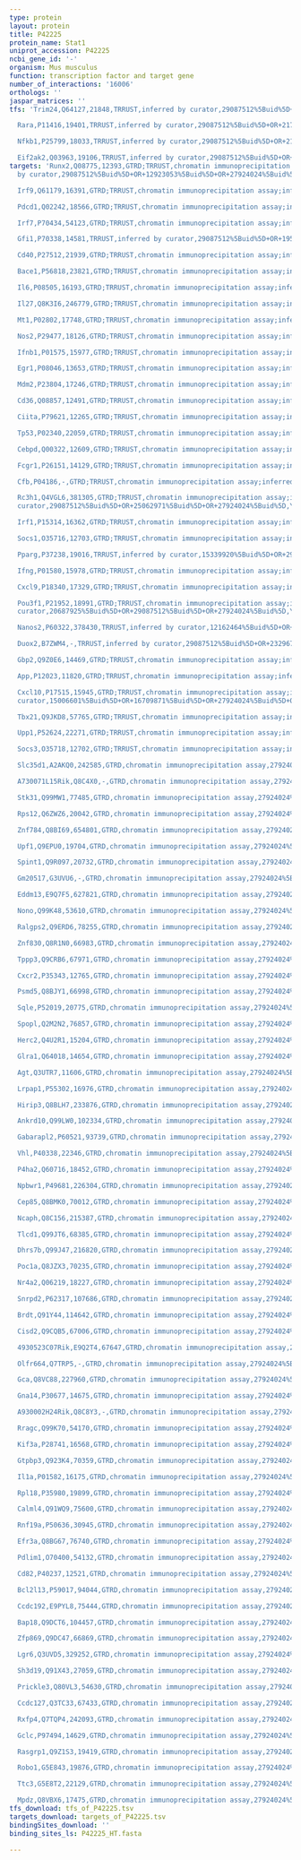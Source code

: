 ```yaml
---
type: protein
layout: protein
title: P42225
protein_name: Stat1
uniprot_accession: P42225
ncbi_gene_id: '-'
organism: Mus musculus
function: transcription factor and target gene
number_of_interactions: '16006'
orthologs: ''
jaspar_matrices: ''
tfs: 'Trim24,Q64127,21848,TRRUST,inferred by curator,29087512%5Buid%5D+OR+21768647%5Buid%5D,Yes

  Rara,P11416,19401,TRRUST,inferred by curator,29087512%5Buid%5D+OR+21768647%5Buid%5D,Yes

  Nfkb1,P25799,18033,TRRUST,inferred by curator,29087512%5Buid%5D+OR+21217011%5Buid%5D,Yes

  Eif2ak2,Q03963,19106,TRRUST,inferred by curator,29087512%5Buid%5D+OR+10231376%5Buid%5D,Yes'
targets: 'Runx2,Q08775,12393,GTRD;TRRUST,chromatin immunoprecipitation assay;inferred
  by curator,29087512%5Buid%5D+OR+12923053%5Buid%5D+OR+27924024%5Buid%5D,Yes

  Irf9,Q61179,16391,GTRD;TRRUST,chromatin immunoprecipitation assay;inferred by curator,8990168%5Buid%5D+OR+29087512%5Buid%5D+OR+27924024%5Buid%5D,Yes

  Pdcd1,Q02242,18566,GTRD;TRRUST,chromatin immunoprecipitation assay;inferred by curator,18771758%5Buid%5D+OR+29087512%5Buid%5D+OR+27924024%5Buid%5D,Yes

  Irf7,P70434,54123,GTRD;TRRUST,chromatin immunoprecipitation assay;inferred by curator,27924024%5Buid%5D+OR+29087512%5Buid%5D+OR+12768031%5Buid%5D,Yes

  Gfi1,P70338,14581,TRRUST,inferred by curator,29087512%5Buid%5D+OR+19505891%5Buid%5D,Yes

  Cd40,P27512,21939,GTRD;TRRUST,chromatin immunoprecipitation assay;inferred by curator,20006573%5Buid%5D+OR+29087512%5Buid%5D+OR+27924024%5Buid%5D,Yes

  Bace1,P56818,23821,GTRD;TRRUST,chromatin immunoprecipitation assay;inferred by curator,18341989%5Buid%5D+OR+29087512%5Buid%5D+OR+27924024%5Buid%5D,Yes

  Il6,P08505,16193,GTRD;TRRUST,chromatin immunoprecipitation assay;inferred by curator,27924024%5Buid%5D+OR+29087512%5Buid%5D+OR+19703987%5Buid%5D,Yes

  Il27,Q8K3I6,246779,GTRD;TRRUST,chromatin immunoprecipitation assay;inferred by curator,29087512%5Buid%5D+OR+18292493%5Buid%5D+OR+27924024%5Buid%5D,Yes

  Mt1,P02802,17748,GTRD;TRRUST,chromatin immunoprecipitation assay;inferred by curator,29087512%5Buid%5D+OR+27924024%5Buid%5D+OR+9854025%5Buid%5D,Yes

  Nos2,P29477,18126,GTRD;TRRUST,chromatin immunoprecipitation assay;inferred by curator,12162464%5Buid%5D+OR+11870615%5Buid%5D+OR+18274639%5Buid%5D+OR+17689680%5Buid%5D+OR+12417260%5Buid%5D+OR+27924024%5Buid%5D+OR+12667213%5Buid%5D+OR+29087512%5Buid%5D+OR+10586055%5Buid%5D+OR+18656624%5Buid%5D+OR+8995425%5Buid%5D,Yes

  Ifnb1,P01575,15977,GTRD;TRRUST,chromatin immunoprecipitation assay;inferred by curator,29087512%5Buid%5D+OR+18322222%5Buid%5D+OR+27924024%5Buid%5D,Yes

  Egr1,P08046,13653,GTRD;TRRUST,chromatin immunoprecipitation assay;inferred by curator,29087512%5Buid%5D+OR+16951379%5Buid%5D+OR+27924024%5Buid%5D,Yes

  Mdm2,P23804,17246,GTRD;TRRUST,chromatin immunoprecipitation assay;inferred by curator,14602726%5Buid%5D+OR+29087512%5Buid%5D+OR+27924024%5Buid%5D,Yes

  Cd36,Q08857,12491,GTRD;TRRUST,chromatin immunoprecipitation assay;inferred by curator,29087512%5Buid%5D+OR+27924024%5Buid%5D+OR+17533179%5Buid%5D,Yes

  Ciita,P79621,12265,GTRD;TRRUST,chromatin immunoprecipitation assay;inferred by curator,11464288%5Buid%5D+OR+29087512%5Buid%5D+OR+9491997%5Buid%5D+OR+27924024%5Buid%5D,Yes

  Tp53,P02340,22059,GTRD;TRRUST,chromatin immunoprecipitation assay;inferred by curator,14602726%5Buid%5D+OR+29087512%5Buid%5D+OR+27924024%5Buid%5D,Yes

  Cebpd,Q00322,12609,GTRD;TRRUST,chromatin immunoprecipitation assay;inferred by curator,15930175%5Buid%5D+OR+29087512%5Buid%5D+OR+27924024%5Buid%5D,Yes

  Fcgr1,P26151,14129,GTRD;TRRUST,chromatin immunoprecipitation assay;inferred by curator,14734612%5Buid%5D+OR+29087512%5Buid%5D+OR+12130529%5Buid%5D+OR+27924024%5Buid%5D,Yes

  Cfb,P04186,-,GTRD;TRRUST,chromatin immunoprecipitation assay;inferred by curator,11745388%5Buid%5D+OR+29087512%5Buid%5D+OR+27924024%5Buid%5D,Yes

  Rc3h1,Q4VGL6,381305,GTRD;TRRUST,chromatin immunoprecipitation assay;inferred by
  curator,29087512%5Buid%5D+OR+25062971%5Buid%5D+OR+27924024%5Buid%5D,Yes

  Irf1,P15314,16362,GTRD;TRRUST,chromatin immunoprecipitation assay;inferred by curator,11870615%5Buid%5D+OR+29087512%5Buid%5D+OR+27924024%5Buid%5D,Yes

  Socs1,O35716,12703,GTRD;TRRUST,chromatin immunoprecipitation assay;inferred by curator,29087512%5Buid%5D+OR+12438448%5Buid%5D+OR+27924024%5Buid%5D,Yes

  Pparg,P37238,19016,TRRUST,inferred by curator,15339920%5Buid%5D+OR+29087512%5Buid%5D,Yes

  Ifng,P01580,15978,GTRD;TRRUST,chromatin immunoprecipitation assay;inferred by curator,29087512%5Buid%5D+OR+12130529%5Buid%5D+OR+27924024%5Buid%5D,Yes

  Cxcl9,P18340,17329,GTRD;TRRUST,chromatin immunoprecipitation assay;inferred by curator,27924024%5Buid%5D+OR+29087512%5Buid%5D+OR+16709871%5Buid%5D,Yes

  Pou3f1,P21952,18991,GTRD;TRRUST,chromatin immunoprecipitation assay;inferred by
  curator,20687925%5Buid%5D+OR+29087512%5Buid%5D+OR+27924024%5Buid%5D,Yes

  Nanos2,P60322,378430,TRRUST,inferred by curator,12162464%5Buid%5D+OR+11870615%5Buid%5D+OR+18274639%5Buid%5D+OR+17689680%5Buid%5D+OR+12417260%5Buid%5D+OR+12667213%5Buid%5D+OR+29087512%5Buid%5D+OR+10586055%5Buid%5D+OR+18656624%5Buid%5D+OR+8995425%5Buid%5D,Yes

  Duox2,B7ZWM4,-,TRRUST,inferred by curator,29087512%5Buid%5D+OR+23296709%5Buid%5D,Yes

  Gbp2,Q9Z0E6,14469,GTRD;TRRUST,chromatin immunoprecipitation assay;inferred by curator,27924024%5Buid%5D+OR+29087512%5Buid%5D+OR+17293456%5Buid%5D,Yes

  App,P12023,11820,GTRD;TRRUST,chromatin immunoprecipitation assay;inferred by curator,9841227%5Buid%5D+OR+29087512%5Buid%5D+OR+27924024%5Buid%5D,Yes

  Cxcl10,P17515,15945,GTRD;TRRUST,chromatin immunoprecipitation assay;inferred by
  curator,15006601%5Buid%5D+OR+16709871%5Buid%5D+OR+27924024%5Buid%5D+OR+29087512%5Buid%5D+OR+22022583%5Buid%5D,Yes

  Tbx21,Q9JKD8,57765,GTRD;TRRUST,chromatin immunoprecipitation assay;inferred by curator,29087512%5Buid%5D+OR+11752460%5Buid%5D+OR+27924024%5Buid%5D+OR+22438254%5Buid%5D,Yes

  Upp1,P52624,22271,GTRD;TRRUST,chromatin immunoprecipitation assay;inferred by curator,29087512%5Buid%5D+OR+20544543%5Buid%5D+OR+27924024%5Buid%5D,Yes

  Socs3,O35718,12702,GTRD;TRRUST,chromatin immunoprecipitation assay;inferred by curator,10359822%5Buid%5D+OR+29087512%5Buid%5D+OR+27924024%5Buid%5D,Yes

  Slc35d1,A2AKQ0,242585,GTRD,chromatin immunoprecipitation assay,27924024%5Buid%5D,No

  A730071L15Rik,Q8C4X0,-,GTRD,chromatin immunoprecipitation assay,27924024%5Buid%5D,No

  Stk31,Q99MW1,77485,GTRD,chromatin immunoprecipitation assay,27924024%5Buid%5D,No

  Rps12,Q6ZWZ6,20042,GTRD,chromatin immunoprecipitation assay,27924024%5Buid%5D,No

  Znf784,Q8BI69,654801,GTRD,chromatin immunoprecipitation assay,27924024%5Buid%5D,No

  Upf1,Q9EPU0,19704,GTRD,chromatin immunoprecipitation assay,27924024%5Buid%5D,No

  Spint1,Q9R097,20732,GTRD,chromatin immunoprecipitation assay,27924024%5Buid%5D,No

  Gm20517,G3UVU6,-,GTRD,chromatin immunoprecipitation assay,27924024%5Buid%5D,No

  Eddm13,E9Q7F5,627821,GTRD,chromatin immunoprecipitation assay,27924024%5Buid%5D,No

  Nono,Q99K48,53610,GTRD,chromatin immunoprecipitation assay,27924024%5Buid%5D,No

  Ralgps2,Q9ERD6,78255,GTRD,chromatin immunoprecipitation assay,27924024%5Buid%5D,No

  Znf830,Q8R1N0,66983,GTRD,chromatin immunoprecipitation assay,27924024%5Buid%5D,No

  Tppp3,Q9CRB6,67971,GTRD,chromatin immunoprecipitation assay,27924024%5Buid%5D,No

  Cxcr2,P35343,12765,GTRD,chromatin immunoprecipitation assay,27924024%5Buid%5D,No

  Psmd5,Q8BJY1,66998,GTRD,chromatin immunoprecipitation assay,27924024%5Buid%5D,No

  Sqle,P52019,20775,GTRD,chromatin immunoprecipitation assay,27924024%5Buid%5D,No

  Spopl,Q2M2N2,76857,GTRD,chromatin immunoprecipitation assay,27924024%5Buid%5D,No

  Herc2,Q4U2R1,15204,GTRD,chromatin immunoprecipitation assay,27924024%5Buid%5D,No

  Glra1,Q64018,14654,GTRD,chromatin immunoprecipitation assay,27924024%5Buid%5D,No

  Agt,Q3UTR7,11606,GTRD,chromatin immunoprecipitation assay,27924024%5Buid%5D,No

  Lrpap1,P55302,16976,GTRD,chromatin immunoprecipitation assay,27924024%5Buid%5D,No

  Hirip3,Q8BLH7,233876,GTRD,chromatin immunoprecipitation assay,27924024%5Buid%5D,No

  Ankrd10,Q99LW0,102334,GTRD,chromatin immunoprecipitation assay,27924024%5Buid%5D,No

  Gabarapl2,P60521,93739,GTRD,chromatin immunoprecipitation assay,27924024%5Buid%5D,No

  Vhl,P40338,22346,GTRD,chromatin immunoprecipitation assay,27924024%5Buid%5D,No

  P4ha2,Q60716,18452,GTRD,chromatin immunoprecipitation assay,27924024%5Buid%5D,No

  Npbwr1,P49681,226304,GTRD,chromatin immunoprecipitation assay,27924024%5Buid%5D,No

  Cep85,Q8BMK0,70012,GTRD,chromatin immunoprecipitation assay,27924024%5Buid%5D,No

  Ncaph,Q8C156,215387,GTRD,chromatin immunoprecipitation assay,27924024%5Buid%5D,No

  Tlcd1,Q99JT6,68385,GTRD,chromatin immunoprecipitation assay,27924024%5Buid%5D,No

  Dhrs7b,Q99J47,216820,GTRD,chromatin immunoprecipitation assay,27924024%5Buid%5D,No

  Poc1a,Q8JZX3,70235,GTRD,chromatin immunoprecipitation assay,27924024%5Buid%5D,No

  Nr4a2,Q06219,18227,GTRD,chromatin immunoprecipitation assay,27924024%5Buid%5D,No

  Snrpd2,P62317,107686,GTRD,chromatin immunoprecipitation assay,27924024%5Buid%5D,No

  Brdt,Q91Y44,114642,GTRD,chromatin immunoprecipitation assay,27924024%5Buid%5D,No

  Cisd2,Q9CQB5,67006,GTRD,chromatin immunoprecipitation assay,27924024%5Buid%5D,No

  4930523C07Rik,E9Q2T4,67647,GTRD,chromatin immunoprecipitation assay,27924024%5Buid%5D,No

  Olfr664,Q7TRP5,-,GTRD,chromatin immunoprecipitation assay,27924024%5Buid%5D,No

  Gca,Q8VC88,227960,GTRD,chromatin immunoprecipitation assay,27924024%5Buid%5D,No

  Gna14,P30677,14675,GTRD,chromatin immunoprecipitation assay,27924024%5Buid%5D,No

  A930002H24Rik,Q8C8Y3,-,GTRD,chromatin immunoprecipitation assay,27924024%5Buid%5D,No

  Rragc,Q99K70,54170,GTRD,chromatin immunoprecipitation assay,27924024%5Buid%5D,No

  Kif3a,P28741,16568,GTRD,chromatin immunoprecipitation assay,27924024%5Buid%5D,No

  Gtpbp3,Q923K4,70359,GTRD,chromatin immunoprecipitation assay,27924024%5Buid%5D,No

  Il1a,P01582,16175,GTRD,chromatin immunoprecipitation assay,27924024%5Buid%5D,No

  Rpl18,P35980,19899,GTRD,chromatin immunoprecipitation assay,27924024%5Buid%5D,No

  Calml4,Q91WQ9,75600,GTRD,chromatin immunoprecipitation assay,27924024%5Buid%5D,No

  Rnf19a,P50636,30945,GTRD,chromatin immunoprecipitation assay,27924024%5Buid%5D,No

  Efr3a,Q8BG67,76740,GTRD,chromatin immunoprecipitation assay,27924024%5Buid%5D,No

  Pdlim1,O70400,54132,GTRD,chromatin immunoprecipitation assay,27924024%5Buid%5D,No

  Cd82,P40237,12521,GTRD,chromatin immunoprecipitation assay,27924024%5Buid%5D,No

  Bcl2l13,P59017,94044,GTRD,chromatin immunoprecipitation assay,27924024%5Buid%5D,No

  Ccdc192,E9PYL8,75444,GTRD,chromatin immunoprecipitation assay,27924024%5Buid%5D,No

  Bap18,Q9DCT6,104457,GTRD,chromatin immunoprecipitation assay,27924024%5Buid%5D,No

  Zfp869,Q9DC47,66869,GTRD,chromatin immunoprecipitation assay,27924024%5Buid%5D,No

  Lgr6,Q3UVD5,329252,GTRD,chromatin immunoprecipitation assay,27924024%5Buid%5D,No

  Sh3d19,Q91X43,27059,GTRD,chromatin immunoprecipitation assay,27924024%5Buid%5D,No

  Prickle3,Q80VL3,54630,GTRD,chromatin immunoprecipitation assay,27924024%5Buid%5D,No

  Ccdc127,Q3TC33,67433,GTRD,chromatin immunoprecipitation assay,27924024%5Buid%5D,No

  Rxfp4,Q7TQP4,242093,GTRD,chromatin immunoprecipitation assay,27924024%5Buid%5D,No

  Gclc,P97494,14629,GTRD,chromatin immunoprecipitation assay,27924024%5Buid%5D,No

  Rasgrp1,Q9Z1S3,19419,GTRD,chromatin immunoprecipitation assay,27924024%5Buid%5D,No

  Robo1,G5E843,19876,GTRD,chromatin immunoprecipitation assay,27924024%5Buid%5D,No

  Ttc3,G5E8T2,22129,GTRD,chromatin immunoprecipitation assay,27924024%5Buid%5D,No

  Mpdz,Q8VBX6,17475,GTRD,chromatin immunoprecipitation assay,27924024%5Buid%5D,No'
tfs_download: tfs_of_P42225.tsv
targets_download: targets_of_P42225.tsv
bindingSites_download: ''
binding_sites_ls: P42225_HT.fasta

---
```

